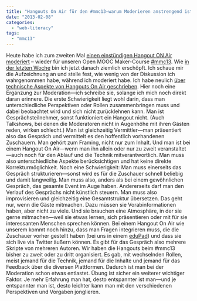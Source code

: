 ```yaml
---
title: "Hangouts On Air für den #mmc13—warum Moderieren anstrengend ist"
date: "2013-02-08"
categories: 
  - "web-literacy"
tags: 
  - "mmc13"
---
```


Heute habe ich zum zweiten Mal [einen einstündigen Hangout ON Air moderiert](http://howtomooc.org/die-moocs-das-cash-und-der-content-expertinnen-on-air-am-8-februar/ "DIE MOOCS, DAS CASH UND DER CONTENT - EXPERT(INN)EN ON AIR AM 8. FEBRUAR - #MMC13 - der Open MOOC-Maker Course 2013") – wieder für unseren Open MOOC Maker-Course [#mmc13](http://howtomooc.org/ "#MMC13 - der Open MOOC-Maker Course 2013 - Offene Online-Kurse konzipieren, planen und durchführen - gewusst wie!"). Wie [in der letzten Woche](http://howtomooc.org/experts-on-air-offenheit/ "Expert/innen on Air: Warum sind MOOCs offen? - #MMC13 - der Open MOOC-Maker Course 2013") bin ich jetzt danach ziemlich erschöpft. Ich schaue mir die Aufzeichnung an und stelle fest, wie wenig von der Diskussion ich wahrgenommen habe, während ich moderiert habe. Ich habe neulich [über technische Aspekte von Hangouts On Air geschrieben](http://wittenbrink.net/lostandfound/2013/01/hangouts-on-airerste-tipps/ "Hangouts On Air—Erste Tipps - Lost and Found"). Hier noch eine Ergänzung zur Moderation—ich schreibe sie, solange ich mich noch direkt daran erinnere. Die erste Schwierigkeit liegt wohl darin, dass man unterschiedliche Perspektiven oder Rollen zusammenbringen muss und dabei beobachtet wird und sich nicht zurücklehnen kann. Man ist Gesprächsteilnehmer, sonst funktioniert ein Hangout nicht. (Auch Talkshows, bei denen die Moderatoren nicht in Augenhöhe mit ihren Gästen reden, wirken schlecht.) Man ist gleichzeitig Vermittler—man präsentiert also das Gespräch und vermittelt es den hoffentlich vorhandenen Zuschauern. Man gehört zum Framing, nicht nur zum Inhalt. Und man ist bei einem Hangout On Air—wenn man ihn allein oder nur zu zweit veranstaltet—auch noch für den Ablauf und die Technik mitverantwortlich. Man muss also unterschiedliche Aspekte berücksichtigen und hat keine direkte Korrekturmöglichkeit. Noch eine Schwierigkeit: Man muss einerseits das Gespräch strukturieren—sonst wird es für die Zuschauer schnell beliebig und damit langweilig. Man muss also, anders als bei einem gewöhnlichen Gespräch, das gesamte Event im Auge haben. Andererseits darf man den Verlauf des Gesprächs nicht künstlich steuern. Man muss also improvisieren und gleichzeitig eine Gesamtstruktur übersetzen. Das geht nur, wenn die Gäste mitmachen. Dazu müssen sie Vorabinformationen haben, aber nicht zu viele. Und sie brauchen eine Atmosphäre, in der sie gerne mitmachen—weil sie etwas lernen, sich präsentieren oder mit für sie interessanten Menschen sprechen können. Bei einem Hangout On Air wie unserem kommt noch hinzu, dass man Fragen integrieren muss, die die Zuschauer vorher gestellt haben (bei uns in einem [eduPad](http://edupad.ch/oxoDI2tjl2 "eduPad: oxoDI2tjl2 | 1.0.3")) und dass sie sich live via Twitter äußern können. Es gibt für das Gespräch also mehrere Skripte von mehreren Autoren. Wir haben die Hangouts beim #mmc13 bisher zu zweit oder zu dritt organisiert. Es gab, mit wechselnden Rollen, meist jemand für die Technik, jemand für die Inhalte und jemand für das Feedback über die diversen Plattformen. Dadurch ist man bei der Moderation schon etwas entlastet. Übung ist sicher ein weiterer wichtiger Faktor. Je mehr Erfahrung man hat, desto entspannter ist man—und je entspannter man ist, desto leichter kann man mit den verschiedenen Perspektiven und Vorgaben jonglieren.
